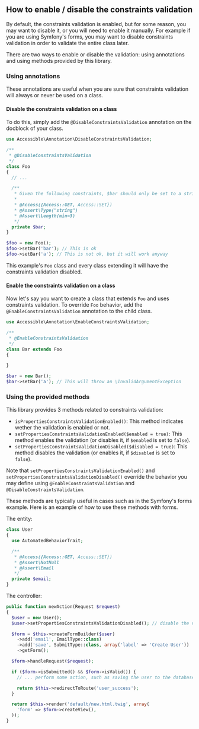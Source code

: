 ## How to enable / disable the constraints validation

By default, the constraints validation is enabled, but for some reason, you may want to disable it, or you will need to enable it manually. For example if you are using Symfony's forms, you may want to disable constraints validation in order to validate the entire class later.

There are two ways to enable or disable the validation: using annotations and using methods provided by this library.

### Using annotations

These annotations are useful when you are sure that constraints validation will always or never be used on a class.

#### Disable the constraints validation on a class

To do this, simply add the `@DisableConstraintsValidation` annotation on the docblock of your class.

```php
use Accessible\Annotation\DisableConstraintsValidation;

/**
 * @DisableConstraintsValidation
 */
class Foo
{
  // ...

  /**
   * Given the following constraints, $bar should only be set to a string of 3 characters or more.
   *
   * @Access({Access::GET, Access::SET})
   * @Assert\Type("string")
   * @Assert\Length(min=3)
   */
  private $bar;
}

$foo = new Foo();
$foo->setBar('bar'); // This is ok
$foo->setBar('a'); // This is not ok, but it will work anyway
```

This example's `Foo` class and every class extending it will have the constraints validation disabled.

#### Enable the constraints validation on a class

Now let's say you want to create a class that extends `Foo` and uses constraints validation. To override `Foo` behavior, add the `@EnableConstraintsValidation` annotation to the child class.

```php
use Accessible\Annotation\EnableConstraintsValidation;

/**
 * @EnableConstraintsValidation
 */
class Bar extends Foo
{

}

$bar = new Bar();
$bar->setBar('a'); // This will throw an \InvalidArgumentException
```

### Using the provided methods

This library provides 3 methods related to constraints validation:

- `isPropertiesConstraintsValidationEnabled()`: This method indicates wether the validation is enabled or not.
- `setPropertiesConstraintsValidationEnabled($enabled = true)`: This method enables the validation (or disables it, if `$enabled` is set to `false`).
- `setPropertiesConstraintsValidationDisabled($disabled = true)`: This method disables the validation (or enables it, if `$disabled` is set to `false`).

Note that `setPropertiesConstraintsValidationEnabled()` and `setPropertiesConstraintsValidationDisabled()` override the behavior you may define using `@EnableConstraintsValidation` and `@DisableConstraintsValidation`.

These methods are typically useful in cases such as in the Symfony's forms example. Here is an example of how to use these methods with forms.

The entity:

```php
class User
{
  use AutomatedBehaviorTrait;

  /**
   * @Access({Access::GET, Access::SET})
   * @Assert\NotNull
   * @Assert\Email
   */
  private $email;
}
```

The controller:

```php
public function newAction(Request $request)
{
  $user = new User();
  $user->setPropertiesConstraintsValidationDisabled(); // disable the validation for this object

  $form = $this->createFormBuilder($user)
    ->add('email', EmailType::class)
    ->add('save', SubmitType::class, array('label' => 'Create User'))
    ->getForm();

  $form->handleRequest($request);

  if ($form->isSubmitted() && $form->isValid()) {
    // ... perform some action, such as saving the user to the database

    return $this->redirectToRoute('user_success');
  }

  return $this->render('default/new.html.twig', array(
    'form' => $form->createView(),
  ));
}
```
